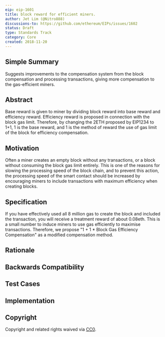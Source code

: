 ```yaml
---
eip: eip-1601
title: block reward for efficient miners.
author: Jet Lim (@Nitro888)
discussions-to: https://github.com/ethereum/EIPs/issues/1602
status: Draft
type: Standards Track
category: Core
created: 2018-11-20
---
```


## Simple Summary
Suggests improvements to the compensation system from the block compensation and processing transactions, giving more compensation to the gas-efficient miners.

## Abstract
Base reward is given to miner by dividing block reward into base reward and efficiency reward. Efficiency reward is proposed in connection with the block gas limit.
Therefore, by changing the 2ETH proposed by EIP1234 to 1+1, 1 is the base reward, and 1 is the method of reward the use of gas limit of the block for efficiency compensation.

## Motivation
Often a miner creates an empty block without any transactions, or a block without consuming the block gas limit entirely.
This is one of the reasons for slowing the processing speed of the block chain, and to prevent this action, the processing speed of the smart contact should be increased by encouraging miners to include transactions with maximum efficiency when creating blocks.

## Specification
If you have effectively used all 8 million gas to create the block and included the transaction, you will receive a treatment reward of about 0.08eth. This is a small number to induce miners to use gas efficiently to maximise transactions.
Therefore, we propose "1 + 1 * Block Gas Efficiency Compensation" as a modified compensation method.

## Rationale

## Backwards Compatibility

## Test Cases

## Implementation

## Copyright
Copyright and related rights waived via [CC0](https://creativecommons.org/publicdomain/zero/1.0/).

